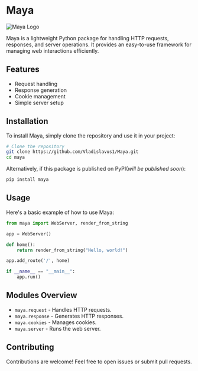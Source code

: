 # Maya

![Maya Logo](https://static.wikia.nocookie.net/azumanga/images/3/3f/Maya.jpg)

Maya is a lightweight Python package for handling HTTP requests, responses, and server operations. It provides an easy-to-use framework for managing web interactions efficiently.

## Features

- Request handling
- Response generation
- Cookie management
- Simple server setup

## Installation

To install Maya, simply clone the repository and use it in your project:

```bash
# Clone the repository
git clone https://github.com/Vladislavus1/Maya.git
cd maya
```

Alternatively, if this package is published on PyPI(*will be published soon*):

```bash
pip install maya
```

## Usage

Here's a basic example of how to use Maya:

```python
from maya import WebServer, render_from_string

app = WebServer()

def home():
    return render_from_string("Hello, world!")

app.add_route('/', home)

if __name__ == "__main__":
    app.run()
```

## Modules Overview

- `maya.request` - Handles HTTP requests.
- `maya.response` - Generates HTTP responses.
- `maya.cookies` - Manages cookies.
- `maya.server` - Runs the web server.

## Contributing

Contributions are welcome! Feel free to open issues or submit pull requests.